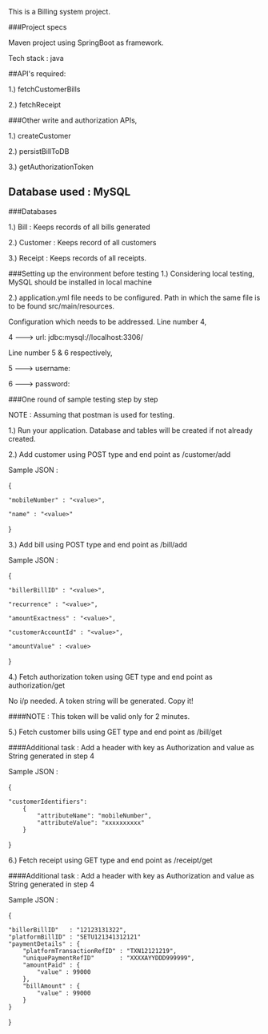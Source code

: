 This is a Billing system project.

###Project specs

Maven project using SpringBoot as framework.

Tech stack : java

##API's required:

1.) fetchCustomerBills

2.) fetchReceipt


###Other write and authorization APIs,

1.) createCustomer

2.) persistBillToDB

3.) getAuthorizationToken

## Database used : MySQL

###Databases 

1.) Bill : Keeps records of all bills generated

2.) Customer : Keeps record of all customers

3.) Receipt : Keeps records of all receipts.


###Setting up the environment before testing 
1.) Considering local testing, MySQL should be installed in local machine 

2.) application.yml file needs to be configured. Path in which the same file is to be found src/main/resources.

Configuration which needs to be addressed. Line number 4,

4 ---> url: jdbc:mysql://localhost:3306/

Line number 5 & 6 respectively,

5 ---> username:

6 ---> password: 


###One round of sample testing step by step

NOTE : Assuming that postman is used for testing.

1.) Run your application. Database and tables will be created if not already created.

2.) Add customer using POST type and end point as /customer/add

Sample JSON : 

{

    "mobileNumber" : "<value>",
    
    "name" : "<value>"     
}

3.) Add bill using POST type and end point as /bill/add

Sample JSON :

{

    "billerBillID" : "<value>",
    
    "recurrence" : "<value>",
    
    "amountExactness" : "<value>",
    
    "customerAccountId" : "<value>",
    
    "amountValue" : <value>

}

4.) Fetch authorization token using GET type and end point as authorization/get

No i/p needed. A token string will be generated. Copy it!

####NOTE : This token will be valid only for 2 minutes.

5.) Fetch customer bills using GET type and end point as /bill/get

####Additional task : Add a header with key as Authorization and value as String generated in step 4

Sample JSON :

{

    "customerIdentifiers": 
        {
            "attributeName": "mobileNumber",
            "attributeValue": "xxxxxxxxxx"
        }
}

6.) Fetch receipt using GET type and end point as /receipt/get

####Additional task : Add a header with key as Authorization and value as String generated in step 4

Sample JSON :

{

    "billerBillID"   : "12123131322",
    "platformBillID" : "SETU121341312121"
    "paymentDetails" : {
        "platformTransactionRefID" : "TXN12121219",
        "uniquePaymentRefID"       : "XXXXAYYDDD999999",
        "amountPaid" : {
            "value" : 99000 
        },
        "billAmount" : {
            "value" : 99000
        }
    }
}